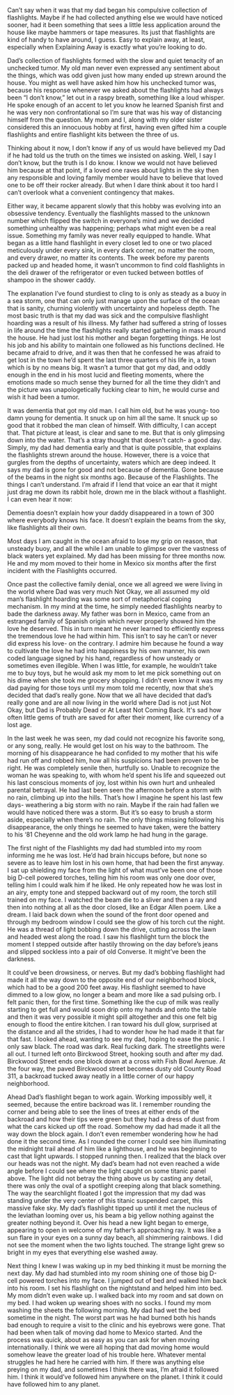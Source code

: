 Can’t say when it was that my dad began his compulsive collection of flashlights. Maybe if he had collected anything else we would have noticed sooner, had it been something that sees a little less application around the house like maybe hammers or tape measures. Its just that flashlights are kind of handy to have around, I guess. Easy to explain away, at least, especially when Explaining Away is exactly what you’re looking to do.

Dad’s collection of flashlights formed with the slow and quiet tenacity of an unchecked tumor. My old man never even expressed any sentiment about the things, which was odd given just how many ended up strewn around the house. You might as well have asked him how his unchecked tumor was, because his response whenever we asked about the flashlights had always been “I don’t know,” let out in a raspy breath, something like a loud whisper. He spoke enough of an accent to let you know he learned Spanish first and he was very non confrontational so I’m sure that was his way of distancing himself from the question. My mom and I, along with my older sister considered this an innocuous hobby at first, having even gifted him a couple flashlights and entire flashlight kits between the three of us.

Thinking about it now, I don’t know if any of us would have believed my Dad if he had told us the truth on the times we insisted on asking. Well, I say I don’t know, but the truth is I do know. I know we would not have believed him because at that point, if a loved one raves about lights in the sky then any responsible and loving family member would have to believe that loved one to be off their rocker already. But when I dare think about it too hard I can’t overlook what a convenient contingency that makes.

Either way, it became apparent slowly that this hobby was evolving into an obsessive tendency. Eventually the flashlights massed to the unknown number which flipped the switch in everyone’s mind and we decided something unhealthy was happening; perhaps what might even be a real issue. Something my family was never really equipped to handle. What began as a little hand flashlight in every closet led to one or two placed meticulously under every sink, in every dark corner, no matter the room, and every drawer, no matter its contents. The week before my parents packed up and headed home, it wasn’t uncommon to find cold flashlights in the deli drawer of the refrigerator or even tucked between bottles of shampoo in the shower caddy.

The explanation I’ve found sturdiest to cling to is only as steady as a buoy in a sea storm, one that can only just manage upon the surface of the ocean that is sanity, churning violently with uncertainty and hopeless depth. The most basic truth is that my dad was sick and the compulsive flashlight hoarding was a result of his illness. My father had suffered a string of losses in life around the time the flashlights really started gathering in mass around the house. He had just lost his mother and began forgetting things. He lost his job and his ability to maintain one followed as his functions declined. He became afraid to drive, and it was then that he confessed he was afraid to get lost in the town he’d spent the last three quarters of his life in, a town which is by no means big. It wasn’t a tumor that got my dad, and oddly enough in the end in his most lucid and fleeting moments, where the emotions made so much sense they burned for all the time they didn’t and the picture was unapologetically fucking clear to him, he would curse and wish it had been a tumor.

It was dementia that got my old man. I call him old, but he was young- too damn young for dementia. It snuck up on him all the same. It snuck up so good that it robbed the man clean of himself. With difficulty, I can accept that. That picture at least, is clear and sane to me. But that is only glimpsing down into the water. That’s a stray thought that doesn't catch- a good day. Simply, my dad had dementia early and that is quite possible, that explains the flashlights strewn around the house. However, there is a voice that gurgles from the depths of uncertainty, waters which are deep indeed. It says my dad is gone for good and not because of dementia. Gone because of the beams in the night six months ago. Because of the Flashlights. The things I can’t understand. I’m afraid if I lend that voice an ear that it might just drag me down its rabbit hole, drown me in the black without a flashlight. I can even hear it now:

Dementia doesn’t explain how your daddy disappeared in a town of 300 where everybody knows his face. It doesn’t explain the beams from the sky, like flashlights all their own.

Most days I am caught in the ocean afraid to lose my grip on reason, that unsteady buoy, and all the while I am unable to glimpse over the vastness of black waters yet explained. My dad has been missing for three months now. He and my mom moved to their home in Mexico six months after the first incident with the Flashlights occurred.

Once past the collective family denial, once we all agreed we were living in the world where Dad was very much Not Okay, we all assumed my old man’s flashlight hoarding was some sort of metaphorical coping mechanism. In my mind at the time, he simply needed flashlights nearby to bade the darkness away. My father was born in Mexico, came from an estranged family of Spanish origin which never properly showed him the love he deserved. This in turn meant he never learned to efficiently express the tremendous love he had within him. This isn’t to say he can’t or never did express his love- on the contrary. I admire him because he found a way to cultivate the love he had into happiness by his own manner, his own coded language signed by his hand, regardless of how unsteady or sometimes even illegible. When I was little, for example, he wouldn’t take me to buy toys, but he would ask my mom to let me pick something out on his dime when she took me grocery shopping. I didn’t even know it was my dad paying for those toys until my mom told me recently, now that she’s decided that dad’s really gone. Now that we all have decided that dad’s really gone and are all now living in the world where Dad is not just Not Okay, but Dad is Probably Dead or At Least Not Coming Back. It's sad how often little gems of truth are saved for after their moment, like currency of a lost age.

In the last week he was seen, my dad could not recognize his favorite song, or any song, really. He would get lost on his way to the bathroom. The morning of his disappearance he had confided to my mother that his wife had run off and robbed him, how all his suspicions had been proven to be right. He was completely senile then, hurtfully so. Unable to recognize the woman he was speaking to, with whom he’d spent his life and squeezed out his last conscious moments of joy, lost within his own hurt and unhealed parental betrayal. He had last been seen the afternoon before a storm with no rain, climbing up into the hills. That’s how I imagine he spent his last few days- weathering a big storm with no rain. Maybe if the rain had fallen we would have noticed there was a storm. But it’s so easy to brush a storm aside, especially when there’s no rain. The only things missing following his disappearance, the only things he seemed to have taken, were the battery to his ‘81 Cheyenne and the old work lamp he had hung in the garage.

The first night of the Flashlights my dad had stumbled into my room informing me he was lost. He’d had brain hiccups before, but none so severe as to leave him lost in his own home, that had been the first anyway. I sat up shielding my face from the light of what must’ve been one of those big D-cell powered torches, telling him his room was only one door over, telling him I could walk him if he liked. He only repeated how he was lost in an airy, empty tone and stepped backward out of my room, the torch still trained on my face. I watched the beam die to a sliver and then a ray and then into nothing at all as the door closed, like an Edgar Allen poem. Like a dream. I laid back down when the sound of the front door opened and through my bedroom window I could see the glow of his torch cut the night. He was a thread of light bobbing down the drive, cutting across the lawn and headed west along the road. I saw his flashlight turn the block the moment I stepped outside after hastily throwing on the day before’s jeans and slipped sockless into a pair of old Converse. It might’ve been the darkness.

It could’ve been drowsiness, or nerves. But my dad’s bobbing flashlight had made it all the way down to the opposite end of our neighborhood block, which had to be a good 200 feet away. His flashlight seemed to have dimmed to a low glow, no longer a beam and more like a sad pulsing orb. I felt panic then, for the first time. Something like the cup of milk was really starting to get full and would soon drip onto my hands and onto the table and then it was very possible it might spill altogether and this one felt big enough to flood the entire kitchen. I ran toward his dull glow, surprised at the distance and all the strides, I had to wonder how he had made it that far that fast. I looked ahead, wanting to see my dad, hoping to ease the panic. I only saw black. The road was dark. Real fucking dark. The streetlights were all out. I turned left onto Birckwood Street, hooking south and after my dad. Birckwood Street ends one block down at a cross with Fish Bowl Avenue. At the four way, the paved Birckwood street becomes dusty old County Road 311, a backroad tucked away neatly in a little corner of our happy neighborhood.

Ahead Dad’s flashlight began to work again. Working impossibly well, it seemed, because the entire backroad was lit. I remember rounding the corner and being able to see the lines of trees at either ends of the backroad and how their tips were green but they had a dress of dust from what the cars kicked up off the road. Somehow my dad had made it all the way down the block again. I don’t even remember wondering how he had done it the second time. As I rounded the corner I could see him illuminating the midnight trail ahead of him like a lighthouse, and he was beginning to cast that light upwards. I stopped running then. I realized that the black over our heads was not the night. My dad’s beam had not even reached a wide angle before I could see where the light caught on some titanic panel above. The light did not betray the thing above us by casting any detail, there was only the oval of a spotlight creeping along that black something. The way the searchlight floated I got the impression that my dad was standing under the very center of this titanic suspended carpet, this massive fake sky. My dad’s flashlight tipped up until it met the nucleus of the leviathan looming over us, his beam a big yellow nothing against the greater nothing beyond it. Over his head a new light began to emerge, appearing to open in welcome of my father’s approaching ray. It was like a sun flare in your eyes on a sunny day beach, all shimmering rainbows. I did not see the moment when the two lights touched. The strange light grew so bright in my eyes that everything else washed away.

Next thing I knew I was waking up in my bed thinking it must be morning the next day. My dad had stumbled into my room shining one of those big D-cell powered torches into my face. I jumped out of bed and walked him back into his room. I set his flashlight on the nightstand and helped him into bed. My mom didn’t even wake up. I walked back into my room and sat down on my bed. I had woken up wearing shoes with no socks. I found my mom washing the sheets the following morning. My dad had wet the bed sometime in the night. The worst part was he had burned both his hands bad enough to require a visit to the clinic and his eyebrows were gone. That had been when talk of moving dad home to Mexico started. And the process was quick, about as easy as you can ask for when moving internationally. I think we were all hoping that dad moving home would somehow leave the greater load of his trouble here. Whatever mental struggles he had here he carried with him. If there was anything else preying on my dad, and sometimes I think there was, I’m afraid it followed him. I think it would’ve followed him anywhere on the planet. I think it could have followed him to any planet.